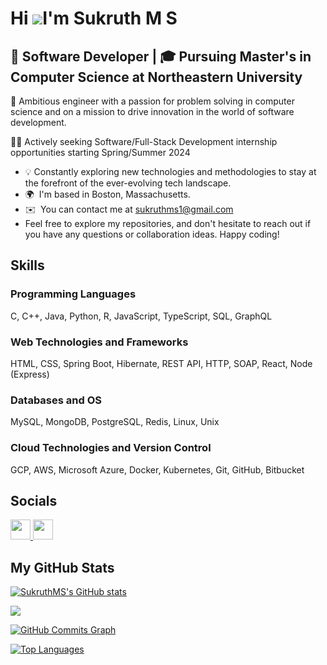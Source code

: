 Hi ![](https://user-images.githubusercontent.com/18350557/176309783-0785949b-9127-417c-8b55-ab5a4333674e.gif)I'm Sukruth M S
======================================================================================================================================================

 💼 Software Developer |  🎓 Pursuing Master's in Computer Science at Northeastern University
----------------------------------------------------------------------------------------------

🚀 Ambitious engineer with a passion for problem solving in computer science and on a mission to drive innovation in the world of software development.

👨‍💻 Actively seeking Software/Full-Stack Development internship opportunities starting Spring/Summer 2024

* 💡  Constantly exploring new technologies and methodologies to stay at the forefront of the ever-evolving tech landscape.
* 🌍  I'm based in Boston, Massachusetts.
* ✉️  You can contact me at [sukruthms1@gmail.com](mailto:sukruthms1@gmail.com)
* Feel free to explore my repositories, and don't hesitate to reach out if you have any questions or collaboration ideas. Happy coding!

## Skills

### Programming Languages
C, C++, Java, Python, R, JavaScript, TypeScript, SQL, GraphQL

### Web Technologies and Frameworks
HTML, CSS, Spring Boot, Hibernate, REST API, HTTP, SOAP, React, Node (Express)

### Databases and OS
MySQL, MongoDB, PostgreSQL, Redis, Linux, Unix

### Cloud Technologies and Version Control
GCP, AWS, Microsoft Azure, Docker, Kubernetes, Git, GitHub, Bitbucket


## Socials

<p align="left"> <a href="https://www.github.com/SukruthMS" target="_blank" rel="noreferrer"> <picture> <source media="(prefers-color-scheme: dark)" srcset="https://raw.githubusercontent.com/danielcranney/readme-generator/main/public/icons/socials/github-dark.svg" /> <source media="(prefers-color-scheme: light)" srcset="https://raw.githubusercontent.com/danielcranney/readme-generator/main/public/icons/socials/github.svg" /> <img src="https://raw.githubusercontent.com/danielcranney/readme-generator/main/public/icons/socials/github.svg" width="32" height="32" /> </picture> </a> <a href="https://www.linkedin.com/in/sukruth-m-s" target="_blank" rel="noreferrer"> <picture> <source media="(prefers-color-scheme: dark)" srcset="https://raw.githubusercontent.com/danielcranney/readme-generator/main/public/icons/socials/linkedin-dark.svg" /> <source media="(prefers-color-scheme: light)" srcset="https://raw.githubusercontent.com/danielcranney/readme-generator/main/public/icons/socials/linkedin.svg" /> <img src="https://raw.githubusercontent.com/danielcranney/readme-generator/main/public/icons/socials/linkedin.svg" width="32" height="32" /> </picture> </a></p>

## My GitHub Stats

<a href="http://www.github.com/SukruthMS"><img src="https://github-readme-stats.vercel.app/api?username=SukruthMS&show_icons=true&hide=&count_private=true&title_color=ffffff&text_color=ffffff&icon_color=0891b2&bg_color=1c1917&hide_border=true&show_icons=true" alt="SukruthMS's GitHub stats" /></a>

<a href="http://www.github.com/SukruthMS"><img src="https://github-readme-streak-stats.herokuapp.com/?user=SukruthMS&stroke=ffffff&background=1c1917&ring=ffffff&fire=ffffff&currStreakNum=ffffff&currStreakLabel=ffffff&sideNums=ffffff&sideLabels=ffffff&dates=ffffff&hide_border=true" /></a>

<a href="http://www.github.com/SukruthMS"><img src="https://github-readme-activity-graph.vercel.app/graph?username=SukruthMS&bg_color=1c1917&color=ffffff&line=0891b2&point=ffffff&area_color=1c1917&area=true&hide_border=true&custom_title=GitHub%20Commits%20Graph" alt="GitHub Commits Graph" /></a>

<a href="https://github.com/SukruthMS" align="left"><img src="https://github-readme-stats.vercel.app/api/top-langs/?username=SukruthMS&langs_count=10&title_color=ffffff&text_color=ffffff&icon_color=0891b2&bg_color=1c1917&hide_border=true&locale=en&custom_title=Top%20%Languages" alt="Top Languages" /></a>
